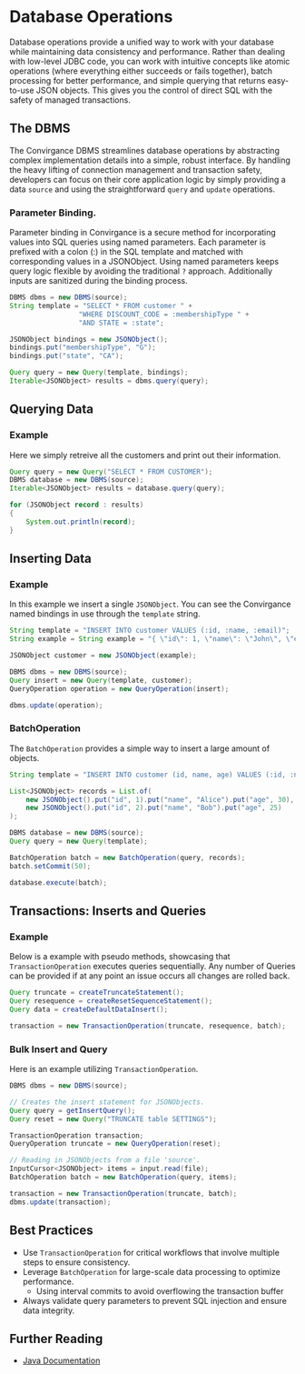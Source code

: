 # Database Operations

Database operations provide a unified way to work with your database while maintaining data consistency and performance. Rather than dealing with low-level JDBC code, you can work with intuitive concepts like atomic operations (where everything either succeeds or fails together), batch processing for better performance, and simple querying that returns easy-to-use JSON objects. This gives you the control of direct SQL with the safety of managed transactions.

## The DBMS

The Convirgance DBMS streamlines database operations by abstracting complex implementation details into a simple, robust interface. By handling the heavy lifting of connection management and transaction safety, developers can focus on their core application logic by simply providing a data `source` and using the straightforward `query` and `update` operations.

### Parameter Binding.

Parameter binding in Convirgance is a secure method for incorporating values into SQL queries using named parameters. Each parameter is prefixed with a colon (:) in the SQL template and matched with corresponding values in a JSONObject. Using named parameters keeps query logic flexible by avoiding the traditional `?` approach. Additionally inputs are sanitized during the binding process.

```java
DBMS dbms = new DBMS(source);
String template = "SELECT * FROM customer " +
                 "WHERE DISCOUNT_CODE = :membershipType " +
                 "AND STATE = :state";

JSONObject bindings = new JSONObject();
bindings.put("membershipType", "G");
bindings.put("state", "CA");

Query query = new Query(template, bindings);
Iterable<JSONObject> results = dbms.query(query);
```

## Querying Data

### Example

Here we simply retreive all the customers and print out their information.

```java
Query query = new Query("SELECT * FROM CUSTOMER");
DBMS database = new DBMS(source);
Iterable<JSONObject> results = database.query(query);

for (JSONObject record : results)
{
    System.out.println(record);
}
```

## Inserting Data

### Example

In this example we insert a single `JSONObject`. You can see the Convirgance named bindings in use through the `template` string.

```java
String template = "INSERT INTO customer VALUES (:id, :name, :email)";
String example = String example = "{ \"id\": 1, \"name\": \"John\", \"email\": \"john@email.com\" }";

JSONObject customer = new JSONObject(example);

DBMS dbms = new DBMS(source);
Query insert = new Query(template, customer);
QueryOperation operation = new QueryOperation(insert);

dbms.update(operation);
```

### BatchOperation

The `BatchOperation` provides a simple way to insert a large amount of objects.

```java
String template = "INSERT INTO customer (id, name, age) VALUES (:id, :name, :age)";

List<JSONObject> records = List.of(
    new JSONObject().put("id", 1).put("name", "Alice").put("age", 30),
    new JSONObject().put("id", 2).put("name", "Bob").put("age", 25)
);

DBMS database = new DBMS(source);
Query query = new Query(template);

BatchOperation batch = new BatchOperation(query, records);
batch.setCommit(50);

database.execute(batch);
```

## Transactions: Inserts and Queries

### Example

Below is a example with pseudo methods, showcasing that `TransactionOperation` executes queries sequentially. Any number of Queries can be provided if at any point an issue occurs all changes are rolled back.

```java
Query truncate = createTruncateStatement();
Query resequence = createResetSequenceStatement();
Query data = createDefaultDataInsert();

transaction = new TransactionOperation(truncate, resequence, batch);
```

### Bulk Insert and Query

Here is an example utilizing `TransactionOperation`.

```java
DBMS dbms = new DBMS(source);

// Creates the insert statement for JSONObjects.
Query query = getInsertQuery();
Query reset = new Query("TRUNCATE table SETTINGS");

TransactionOperation transaction;
QueryOperation truncate = new QueryOperation(reset);

// Reading in JSONObjects from a file 'source'.
InputCursor<JSONObject> items = input.read(file);
BatchOperation batch = new BatchOperation(query, items);

transaction = new TransactionOperation(truncate, batch);
dbms.update(transaction);
```

## Best Practices

- Use `TransactionOperation` for critical workflows that involve multiple steps to ensure consistency.
- Leverage `BatchOperation` for large-scale data processing to optimize performance.
  - Using interval commits to avoid overflowing the transaction buffer
- Always validate query parameters to prevent SQL injection and ensure data integrity.

## Further Reading

- [Java Documentation](https://docs.invirgance.com/javadocs/convirgance/latest/com/invirgance/convirgance/dbms/package-summary.html)
